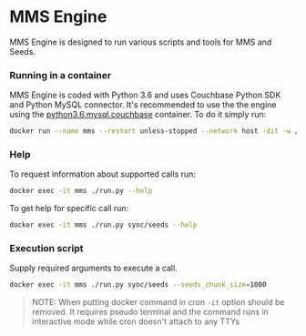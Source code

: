 # MMS Engine

MMS Engine is designed to run various scripts and tools for MMS and Seeds. 

### Running in a container

MMS Engine is coded with Python 3.6 and uses Couchbase Python SDK and Python MySQL connector. It's recommended to use the the engine using the [python3.6.mysql.couchbase](https://hub.docker.com/r/vahankh/python3.6.mysql.couchbase/) container.
To do it simply run:
```bash
docker run --name mms --restart unless-stopped --network host -dit -w /opt/mms_engine -v /root/mms_tools/mms_engine:/opt/mms_engine -v /data/vulcan/incoming:/data/vulcan/incoming -v /var/log/adxg:/var/log/adxg vahankh/python3.6.mysql.couchbase
```
### Help

To request information about supported calls run:
```bash
docker exec -it mms ./run.py --help
```

To get help for specific call run:
```bash
docker exec -it mms ./run.py sync/seeds --help
```
### Execution script

Supply required arguments to execute a call.
```bash
docker exec -it mms ./run.py sync/seeds --seeds_chunk_size=1000
```

> NOTE: When putting docker command in cron `-it` option should be removed. It requires pseudo terminal and the command runs in interactive mode while cron doesn't attach to any TTYs
